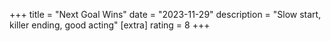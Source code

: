 +++
title = "Next Goal Wins"
date = "2023-11-29"
description = "Slow start, killer ending, good acting"
[extra]
rating = 8
+++
